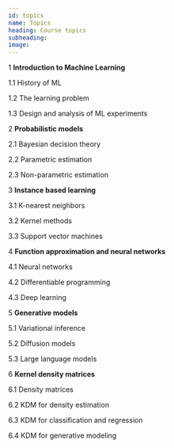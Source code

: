 ```yaml
---
id: topics
name: Topics
heading: Course topics
subheading: 
image: 
---
```


1 **Introduction to Machine Learning**

1.1 History of ML

1.2 The learning problem

1.3 Design and analysis of ML experiments

2 **Probabilistic models**

2.1 Bayesian decision theory

2.2 Parametric estimation

2.3 Non-parametric estimation

3 **Instance based learning**

3.1 K-nearest neighbors

3.2 Kernel methods

3.3 Support vector machines

4 **Function approximation and neural networks**

4.1 Neural networks

4.2 Differentiable programming

4.3 Deep learning

5 **Generative models**

5.1 Variational inference

5.2 Diffusion models

5.3 Large language models

6 **Kernel density matrices**

6.1 Density matrices

6.2 KDM for density estimation

6.3 KDM for classification and regression

6.4 KDM for generative modeling